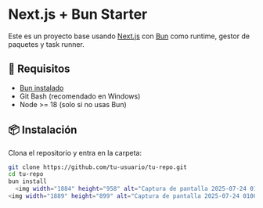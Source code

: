 # Next.js + Bun Starter

Este es un proyecto base usando [Next.js](https://nextjs.org/) con [Bun](https://bun.sh/) como runtime, gestor de paquetes y task runner.

## 🚀 Requisitos

- [Bun instalado](https://bun.sh/docs/installation)
- Git Bash (recomendado en Windows)
- Node >= 18 (solo si no usas Bun)

## 📦 Instalación

Clona el repositorio y entra en la carpeta:

```bash
git clone https://github.com/tu-usuario/tu-repo.git
cd tu-repo
bun install
  <img width="1884" height="958" alt="Captura de pantalla 2025-07-24 010106" src="https://github.com/user-attachments/assets/c1936a3f-e3d6-4523-a2fb-ab6b0d08ac04" />
<img width="1889" height="899" alt="Captura de pantalla 2025-07-24 010051" src="https://github.com/user-attachments/assets/7a3e2db0-d70b-4060-bc4f-78f036d3a621" />
